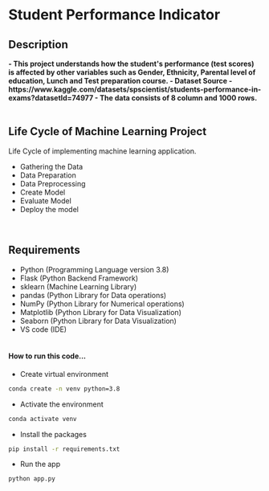 # Student Performance Indicator


## Description

<b>
- This project understands how the student's performance (test scores) is affected by other variables such as Gender, Ethnicity, Parental level of education, Lunch and Test preparation course.
- Dataset Source - https://www.kaggle.com/datasets/spscientist/students-performance-in-exams?datasetId=74977
- The data consists of 8 column and 1000 rows.
</b><br> <br>

## Life Cycle of Machine Learning Project
Life Cycle of implementing machine learning application.
- Gathering the Data
- Data Preparation
- Data Preprocessing
- Create Model
- Evaluate Model
- Deploy the model
<br>

## Requirements
* Python (Programming Language version 3.8)
* Flask (Python Backend Framework)
* sklearn (Machine Learning Library)
* pandas (Python Library for Data operations)
* NumPy (Python Library for Numerical operations)
* Matplotlib (Python Library for Data Visualization)
* Seaborn (Python Library for Data Visualization)
* VS code (IDE)
<br><br>

#### How to run this code...
- Create virtual environment
```bash
conda create -n venv python=3.8
```
- Activate the environment
```bash
conda activate venv
```
- Install the packages
```bash
pip install -r requirements.txt
```
- Run the app
```bash
python app.py
